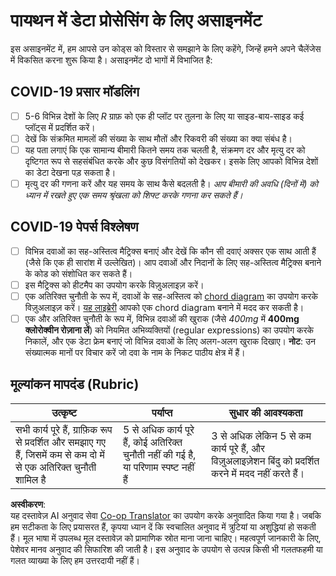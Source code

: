 <!--
CO_OP_TRANSLATOR_METADATA:
{
  "original_hash": "dc8f035ce92e4eaa078ab19caa68267a",
  "translation_date": "2025-08-24T21:09:41+00:00",
  "source_file": "2-Working-With-Data/07-python/assignment.md",
  "language_code": "hi"
}
-->
# पायथन में डेटा प्रोसेसिंग के लिए असाइनमेंट

इस असाइनमेंट में, हम आपसे उन कोड्स को विस्तार से समझाने के लिए कहेंगे, जिन्हें हमने अपने चैलेंजेस में विकसित करना शुरू किया है। असाइनमेंट दो भागों में विभाजित है:

## COVID-19 प्रसार मॉडलिंग

- [ ] 5-6 विभिन्न देशों के लिए *R* ग्राफ़ को एक ही प्लॉट पर तुलना के लिए या साइड-बाय-साइड कई प्लॉट्स में प्रदर्शित करें।
- [ ] देखें कि संक्रमित मामलों की संख्या के साथ मौतों और रिकवरी की संख्या का क्या संबंध है।
- [ ] यह पता लगाएं कि एक सामान्य बीमारी कितने समय तक चलती है, संक्रमण दर और मृत्यु दर को दृष्टिगत रूप से सहसंबंधित करके और कुछ विसंगतियों को देखकर। इसके लिए आपको विभिन्न देशों का डेटा देखना पड़ सकता है।
- [ ] मृत्यु दर की गणना करें और यह समय के साथ कैसे बदलती है। *आप बीमारी की अवधि (दिनों में) को ध्यान में रखते हुए एक समय श्रृंखला को शिफ्ट करके गणना कर सकते हैं।*

## COVID-19 पेपर्स विश्लेषण

- [ ] विभिन्न दवाओं का सह-अस्तित्व मैट्रिक्स बनाएं और देखें कि कौन सी दवाएं अक्सर एक साथ आती हैं (जैसे कि एक ही सारांश में उल्लेखित)। आप दवाओं और निदानों के लिए सह-अस्तित्व मैट्रिक्स बनाने के कोड को संशोधित कर सकते हैं।
- [ ] इस मैट्रिक्स को हीटमैप का उपयोग करके विज़ुअलाइज़ करें।
- [ ] एक अतिरिक्त चुनौती के रूप में, दवाओं के सह-अस्तित्व को [chord diagram](https://en.wikipedia.org/wiki/Chord_diagram) का उपयोग करके विज़ुअलाइज़ करें। [यह लाइब्रेरी](https://pypi.org/project/chord/) आपको एक chord diagram बनाने में मदद कर सकती है।
- [ ] एक और अतिरिक्त चुनौती के रूप में, विभिन्न दवाओं की खुराक (जैसे *400mg* में **400mg क्लोरोक्वीन रोज़ाना लें**) को नियमित अभिव्यक्तियों (regular expressions) का उपयोग करके निकालें, और एक डेटा फ्रेम बनाएं जो विभिन्न दवाओं के लिए अलग-अलग खुराक दिखाए। **नोट**: उन संख्यात्मक मानों पर विचार करें जो दवा के नाम के निकट पाठीय क्षेत्र में हैं।

## मूल्यांकन मापदंड (Rubric)

उत्कृष्ट | पर्याप्त | सुधार की आवश्यकता
--- | --- | --- |
सभी कार्य पूरे हैं, ग्राफ़िक रूप से प्रदर्शित और समझाए गए हैं, जिसमें कम से कम दो में से एक अतिरिक्त चुनौती शामिल है | 5 से अधिक कार्य पूरे हैं, कोई अतिरिक्त चुनौती नहीं की गई है, या परिणाम स्पष्ट नहीं हैं | 3 से अधिक लेकिन 5 से कम कार्य पूरे हैं, और विज़ुअलाइज़ेशन बिंदु को प्रदर्शित करने में मदद नहीं करते हैं।

**अस्वीकरण**:  
यह दस्तावेज़ AI अनुवाद सेवा [Co-op Translator](https://github.com/Azure/co-op-translator) का उपयोग करके अनुवादित किया गया है। जबकि हम सटीकता के लिए प्रयासरत हैं, कृपया ध्यान दें कि स्वचालित अनुवाद में त्रुटियां या अशुद्धियां हो सकती हैं। मूल भाषा में उपलब्ध मूल दस्तावेज़ को प्रामाणिक स्रोत माना जाना चाहिए। महत्वपूर्ण जानकारी के लिए, पेशेवर मानव अनुवाद की सिफारिश की जाती है। इस अनुवाद के उपयोग से उत्पन्न किसी भी गलतफहमी या गलत व्याख्या के लिए हम उत्तरदायी नहीं हैं।
